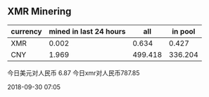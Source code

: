 ## XMR Minering

|currency|mined in last 24 hours|all|in pool|
|---|---|---|---|
|XMR|0.002|0.634|0.427|
|CNY|1.969|499.418|336.204|

今日美元对人民币 6.87	今日xmr对人民币787.85


2018-09-30 07:05